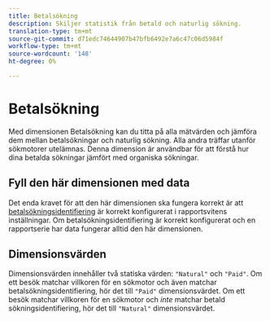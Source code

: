 ```yaml
---
title: Betalsökning
description: Skiljer statistik från betald och naturlig sökning.
translation-type: tm+mt
source-git-commit: d71edc74644907b47bfb6492e7a6c47c06d5984f
workflow-type: tm+mt
source-wordcount: '148'
ht-degree: 0%

---
```



# Betalsökning

Med dimensionen Betalsökning kan du titta på alla mätvärden och jämföra dem mellan betalsökningar och naturlig sökning. Alla andra träffar utanför sökmotorer utelämnas. Denna dimension är användbar för att förstå hur dina betalda sökningar jämfört med organiska sökningar.

## Fyll den här dimensionen med data

Det enda kravet för att den här dimensionen ska fungera korrekt är att [betalsökningsidentifiering](/help/admin/admin/paid-search-detection/paid-search-detection.md) är korrekt konfigurerat i rapportsvitens inställningar. Om betalsökningsidentifiering är korrekt konfigurerat och en rapportserie har data fungerar alltid den här dimensionen.

## Dimensionsvärden

Dimensionsvärden innehåller två statiska värden: `"Natural"` och `"Paid"`. Om ett besök matchar villkoren för en sökmotor och även matchar betalsökningsidentifiering, hör det till `"Paid"` dimensionsvärdet. Om ett besök matchar villkoren för en sökmotor och *inte* matchar betald sökningsidentifiering, hör det till `"Natural"` dimensionsvärdet.
